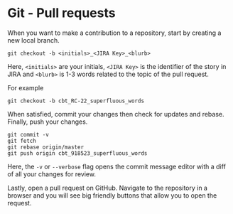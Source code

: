 # Git - Pull requests

When you want to make a contribution to a repository, start by creating a new
local branch.

```
git checkout -b <initials>_<JIRA Key>_<blurb>
```

Here, `<initials>` are your initials, `<JIRA Key>` is the identifier of the
story in JIRA and `<blurb>` is 1-3 words related to the topic of the
pull request.

For example

```
git checkout -b cbt_RC-22_superfluous_words
```

When satisfied, commit your changes then check for updates and rebase. Finally,
push your changes.

```
git commit -v
git fetch
git rebase origin/master
git push origin cbt_918523_superfluous_words
```

Here, the `-v` or `--verbose` flag opens the commit message editor with a diff
of all your changes for review.

Lastly, open a pull request on GitHub. Navigate to the repository in a browser
and you will see big friendly buttons that allow you to open the request.
